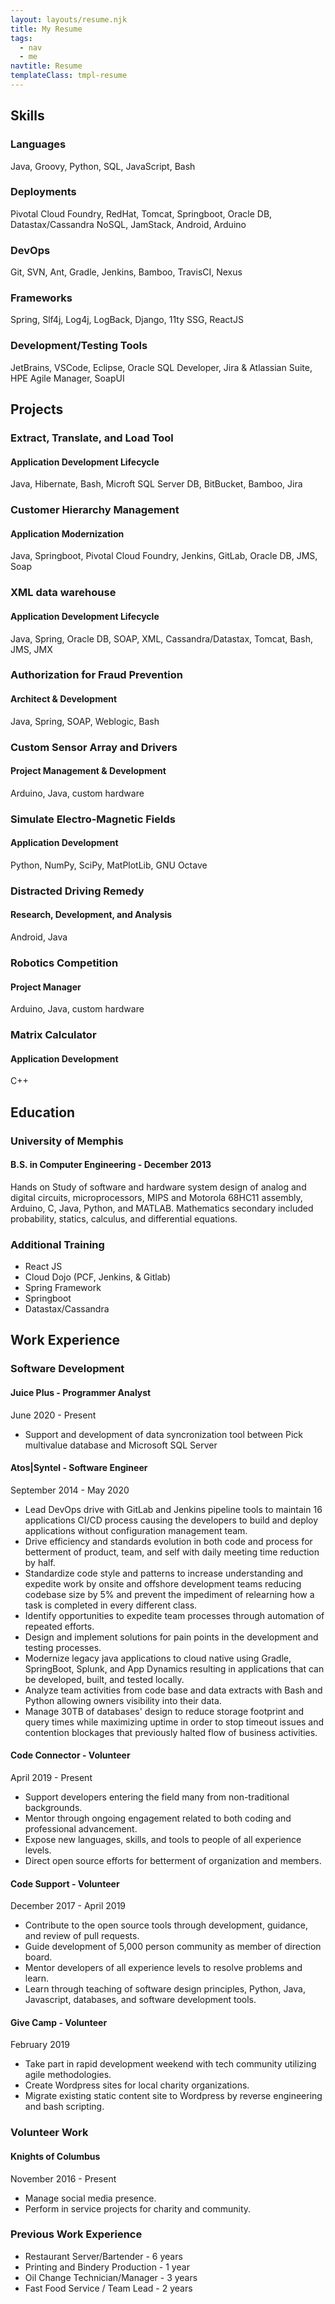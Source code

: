 ```yaml
---
layout: layouts/resume.njk
title: My Resume
tags:
  - nav
  - me
navtitle: Resume
templateClass: tmpl-resume
---
```


## Skills
### Languages
Java, Groovy, Python, SQL, JavaScript, Bash

### Deployments
Pivotal Cloud Foundry, RedHat, Tomcat, Springboot, Oracle DB, Datastax/Cassandra NoSQL, JamStack, Android, Arduino

### DevOps
Git, SVN, Ant, Gradle, Jenkins, Bamboo, TravisCI, Nexus

### Frameworks
Spring, Slf4j, Log4j, LogBack, Django, 11ty SSG, ReactJS

### Development/Testing Tools
JetBrains, VSCode, Eclipse, Oracle SQL Developer, Jira & Atlassian Suite, HPE Agile Manager, SoapUI

## Projects

### Extract, Translate, and Load Tool
#### Application Development Lifecycle
Java, Hibernate, Bash, Microft SQL Server DB, BitBucket, Bamboo, Jira

### Customer Hierarchy Management
#### Application Modernization
Java, Springboot, Pivotal Cloud Foundry, Jenkins, GitLab, Oracle DB, JMS, Soap

### XML data warehouse
#### Application Development Lifecycle
Java, Spring, Oracle DB, SOAP, XML, Cassandra/Datastax, Tomcat, Bash, JMS, JMX

### Authorization for Fraud Prevention
#### Architect & Development
Java, Spring, SOAP, Weblogic, Bash

### Custom Sensor Array and Drivers
#### Project Management & Development
Arduino, Java, custom hardware

### Simulate Electro-Magnetic Fields
#### Application Development
Python, NumPy, SciPy, MatPlotLib, GNU Octave

### Distracted Driving Remedy
#### Research, Development, and Analysis
Android, Java

### Robotics Competition
#### Project Manager
Arduino, Java, custom hardware

### Matrix Calculator
#### Application Development
C++

## Education
### University of Memphis
#### B.S. in Computer Engineering - December 2013

Hands on Study of software and hardware system design of analog and digital circuits, microprocessors, MIPS and Motorola 68HC11 assembly, Arduino, C, Java, Python, and MATLAB. Mathematics secondary included probability, statics, calculus, and differential equations.

### Additional Training
+ React JS
+ Cloud Dojo (PCF, Jenkins, & Gitlab)
+ Spring Framework
+ Springboot
+ Datastax/Cassandra 

## Work Experience
### Software Development

#### Juice Plus - Programmer Analyst
June 2020 - Present

+ Support and development of data syncronization tool between Pick multivalue database and Microsoft SQL Server

#### Atos|Syntel - Software Engineer
September 2014 - May 2020

+ Lead DevOps drive with GitLab and Jenkins pipeline tools to maintain 16 applications CI/CD process causing the developers to build and deploy applications without configuration management team.
+ Drive efficiency and standards evolution in both code and process for betterment of product, team, and self with daily meeting time reduction by half.
+ Standardize code style and patterns to increase understanding and expedite work by onsite and offshore development teams reducing codebase size by 5% and prevent the impediment of relearning how a task is completed in every different class.
+ Identify opportunities to expedite team processes through automation of repeated efforts.
+ Design and implement solutions for pain points in the development and testing processes.
+ Modernize legacy java applications to cloud native using Gradle, SpringBoot, Splunk, and App Dynamics resulting in applications that can be developed, built, and tested locally.
+ Analyze team activities from code base and data extracts with Bash and Python allowing owners visibility into their data.
+ Manage 30TB of databases' design to reduce storage footprint and query times while maximizing uptime in order to stop timeout issues and contention blockages that previously halted flow of business activities.

#### Code Connector - Volunteer
April 2019 - Present
+ Support developers entering the field many from non-traditional backgrounds.
+ Mentor through ongoing engagement related to both coding and professional advancement.
+ Expose new languages, skills, and tools to people of all experience levels.
+ Direct open source efforts for betterment of organization and members.

#### Code Support - Volunteer
December 2017 - April 2019

+ Contribute to the open source tools through development, guidance, and review of pull requests.
+ Guide development of 5,000 person community as member of direction board.
+ Mentor developers of all experience levels to resolve problems and learn.
+ Learn through teaching of software design principles, Python, Java, Javascript, databases, and software development tools.

#### Give Camp - Volunteer
February 2019

+ Take part in rapid development weekend with tech community utilizing agile methodologies.
+ Create Wordpress sites for local charity organizations.
+ Migrate existing static content site to Wordpress by reverse engineering and bash scripting.

### Volunteer Work
####  Knights of Columbus
November 2016 - Present

+ Manage social media presence.
+ Perform in service projects for charity and community.

### Previous Work Experience
+ Restaurant Server/Bartender - 6 years
+ Printing and Bindery Production - 1 year
+ Oil Change Technician/Manager - 3 years
+ Fast Food Service / Team Lead - 2 years